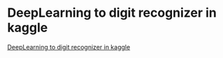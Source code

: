 # DeepLearning to digit recognizer in kaggle
[DeepLearning to digit recognizer in kaggle](https://aiwithcloud.com/2022/09/15/deeplearning_to_digit_recognizer_in_kaggle/)